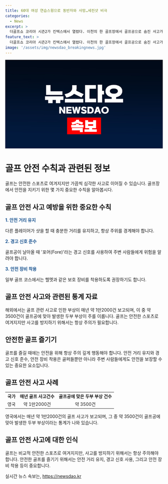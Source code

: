 ```yaml
---
title: 60대 여성 연습스윙으로 동반자와 사망…세컨샷 비극
categories:
  - News
excerpt: >
  더골프쇼 코리아 시즌2가 킨텍스에서 열렸다. 이천의 한 골프장에서 골프공으로 숨진 사고가 발생해 경찰이 수사에 나섰다. 사건은 세컨샷으로 친 공이 여성에게 명중한 것으로 조사됐고, CCTV는 없다고 한다. 이 사건을 통해 안전 거리 유지와 경고 신호 사용의 중요성이 재각조되고 있다. 사실, 골프는 비교적 안전한 스포츠로 여겨지지만 때로는 심각한 사고로 이어질 수 있다.
feature_text: >
  더골프쇼 코리아 시즌2가 킨텍스에서 열렸다. 이천의 한 골프장에서 골프공으로 숨진 사고가 발생해 경찰이 수사에 나섰다. 사건은 세컨샷으로 친 공이 여성에게 명중한 것으로 조사됐고, CCTV는 없다고 한다. 이 사건을 통해 안전 거리 유지와 경고 신호 사용의 중요성이 재각조되고 있다. 사실, 골프는 비교적 안전한 스포츠로 여겨지지만 때로는 심각한 사고로 이어질 수 있다.
image: '/assets/img/newsdao_breakingnews.jpg'
---
```


<p><img src="/assets/img/newsdao_breakingnews.jpg" alt="pcversion 속보" /></p>

<h1><b>골프 안전 수칙과 관련된 정보</b></h1>

<p data-ke-size="size16">골프는 안전한 스포츠로 여겨지지만 가끔씩 심각한 사고로 이어질 수 있습니다. 골프장에서 안전을 지키기 위한 몇 가지 중요한 수칙을 알아봅시다.</p>

<h2 data-ke-size="size26">골프 안전 사고 예방을 위한 중요한 수칙</h2>

<p><b><span style="color: #1a5490;">1. 안전 거리 유지</span></b></p>

<p data-ke-size="size16">다른 플레이어가 샷을 할 때 충분한 거리를 유지하고, 항상 주위를 경계해야 합니다.</p>

<p><b><span style="color: #1a5490;">2. 경고 신호 준수</span></b></p>

<p data-ke-size="size16">골프공이 날아올 때 '포어(Fore)'라는 경고 신호를 사용하여 주변 사람들에게 위험을 알려야 합니다.</p>

<p><b><span style="color: #1a5490;">3. 안전 장비 착용</span></b></p>

<p data-ke-size="size16">일부 골프 코스에서는 헬멧과 같은 보호 장비를 착용하도록 권장하기도 합니다.</p>

<h2 data-ke-size="size26">골프 안전 사고와 관련된 통계 자료</h2>

<p data-ke-size="size16">해외에서는 골프 관련 사고로 인한 부상이 매년 약 1만2000건 보고되며, 이 중 약 3500건이 골프공에 맞아 발생한 두부 부상이 주를 이룹니다. 골프는 안전한 스포츠로 여겨지지만 사고를 방지하기 위해서는 항상 주의가 필요합니다.</p>

<h2 data-ke-size="size26">안전한 골프 즐기기</h2>

<p data-ke-size="size16">골프를 즐길 때에는 안전을 위해 항상 주의 깊게 행동해야 합니다. 안전 거리 유지와 경고 신호 준수, 안전 장비 착용은 골퍼들뿐만 아니라 주변 사람들에게도 안전을 보장할 수 있는 중요한 요소입니다.</p>

<h2 data-ke-size="size26">골프 안전 사고 사례</h2>

<table>
    <tbody>
        <tr>
            <td style="text-align: center; height: 17px;"><b>국가</b></td>
            <td style="text-align: center; height: 17px;"><b>매년 골프 사고건수</b></td>
            <td style="text-align: center; height: 17px;"><b>골프공에 맞은 두부 부상 건수</b></td>
        </tr>
        <tr>
            <td style="text-align: center; height: 17px;">영국</td>
            <td style="text-align: center; height: 17px;">약 1만2000건</td>
            <td style="text-align: center; height: 17px;">약 3500건</td>
        </tr>
    </tbody>
</table>

<p data-ke-size="size16">영국에서는 매년 약 1만2000건의 골프 사고가 보고되며, 그 중 약 3500건이 골프공에 맞아 발생한 두부 부상이라는 통계가 나와 있습니다.</p>

<h2 data-ke-size="size26">골프 안전 사고에 대한 인식</h2>

<p data-ke-size="size16">골프는 비교적 안전한 스포츠로 여겨지지만, 사고를 방지하기 위해서는 항상 주의해야 합니다. 안전한 골프를 즐기기 위해서는 안전 거리 유지, 경고 신호 사용, 그리고 안전 장비 착용 등이 중요합니다.</p>
실시간 뉴스 속보는, <a href="https://newsdao.kr" rel="dofollow">https://newsdao.kr</a>


